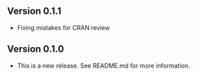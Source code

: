 ## Version 0.1.1

* Fixing mistakes for CRAN review


## Version 0.1.0 

* This is a new release. See README.md for more information.


